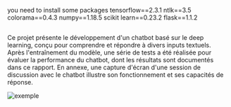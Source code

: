 you need to install some packages
tensorflow==2.3.1
ntlk==3.5
colorama==0.4.3
numpy==1.18.5
scikit learn==0.23.2
flask==1.1.2
##
Ce projet présente le développement d'un chatbot basé sur le deep learning, conçu pour comprendre et répondre à divers inputs textuels. Après l'entraînement du modèle, une série de tests a été réalisée pour évaluer la performance du chatbot, dont les résultats sont documentés dans ce rapport. En annexe, une capture d'écran d'une session de discussion avec le chatbot illustre son fonctionnement et ses capacités de réponse.

![exemple](https://github.com/user-attachments/assets/9d47a7c1-af7f-4249-9d69-9f5ed2276e85)
